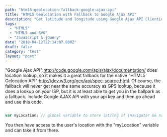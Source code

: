 ```yaml
---
path: "html5-geolocation-fallback-google-ajax-api"
title: "HTML5 Geolocation with Fallback to Google Ajax API"
description: "Get latitude and longitude using Google Ajax API ClientLocation for fallback to HTML5 getLocation Geolocation API."
tags: 
  - "HTML5"
  - "HTML5 and SVG"
  - "JavaScript & jQuery"
date: "2010-04-12T22:14:07.000Z"
draft: false
category: "test"
layout: "post"
---
```


"Google Ajax API":http://code.google.com/apis/ajax/documentation/ does location lookup, so it makes it a great fallback for the native "HTML5 Gelocation API":http://dev.w3.org/geo/api/spec-source.html. Of course, the fallback will never get near the same accuracy as GPS lookup, because it does a lookup on your ISP, but it is at least able to get you in the ballpark as a fallback. Include Google AJAX API with your api key and then go ahead and use this code.
```html

```

```js
var myLocation; // global variable to store lat/lng if (navigator && navigator.geolocation) { // HTML5 GeoLocation function getLocation(position) { myLocation = { "lat": position.coords.latitude, "lng": position.coords.longitude } } navigator.geolocation.getCurrentPosition(getLocation); } else { // Google AJAX API fallback GeoLocation if ((typeof google == 'object') && google.loader && google.loader.ClientLocation) { myLocation = { "lat": google.loader.ClientLocation.latitude, "lng": google.loader.ClientLocation.longitude } } }
```

You then have access to the user's location with the "myLocation" variable and can take it from there.